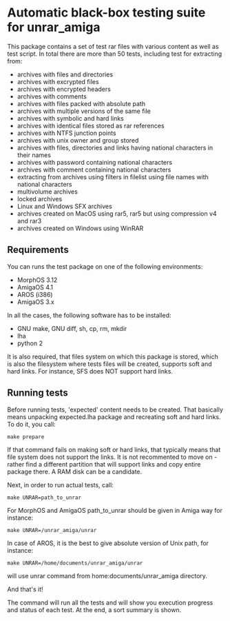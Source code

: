 # Automatic black-box testing suite for unrar_amiga

This package contains a set of test rar files with various content as well as test script. 
In total there are more than 50 tests, including test for extracting from:
* archives with files and directories
* archives with excrypted files
* archives with encrypted headers
* archives with comments
* archives with files packed with absolute path
* archives with multiple versions of the same file
* archives with symbolic and hard links
* archives with identical files stored as rar references
* archives with NTFS junction points
* archives with unix owner and group stored
* archives with files, directories and links having national characters in their names
* archives with password containing national characters
* archives with comment containing national characters
* extracting from archives using filters in filelist using file names with national characters
* multivolume archives
* locked archives
* Linux and Windows SFX archives
* archives created on MacOS using rar5, rar5 but using compression v4 and rar3 
* archives created on Windows using WinRAR

## Requirements

You can runs the test package on one of the following environments:
* MorphOS 3.12
* AmigaOS 4.1
* AROS (i386)
* AmigaOS 3.x

In all the cases, the following software has to be installed:
* GNU make, GNU diff, sh, cp, rm, mkdir
* lha
* python 2

It is also required, that files system on which this package is stored, which is also the filesystem where tests files will be created, supports soft and hard links. For instance, SFS does NOT support hard links.

## Running tests

Before running tests, 'expected' content needs to be created. That basically means unpacking expected.lha package and recreating soft and hard links. To do it, you call:

```make prepare```

If that command fails on making soft or hard links, that typically means that file system does not support the links. It is not recommented to move on - rather find a different partition that will support links and copy entire package there. A RAM disk can be a candidate.

Next, in order to run actual tests, call:

```make UNRAR=path_to_unrar```

For MorphOS and  AmigaOS path_to_unrar should be given in Amiga way for instance:

```make UNRAR=/unrar_amiga/unrar```

In case of AROS, it is the best to give absolute version of Unix path, for instance:

```make UNRAR=/home/documents/unrar_amiga/unrar```

will use unrar command from home:documents/unrar_amiga directory.

And that's it!

The command will run all the tests and will show you execution progress and status of each test. 
At the end, a sort summary is shown.

